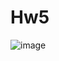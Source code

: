 # Hw5
![image](https://user-images.githubusercontent.com/100589437/173237253-5871a6dc-49ea-4676-a2bc-8c21f07e60cb.png)
